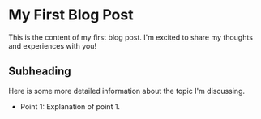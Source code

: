 # My First Blog Post

This is the content of my first blog post. I'm excited to share my thoughts and experiences with you!

## Subheading

Here is some more detailed information about the topic I'm discussing. 

- Point 1: Explanation of point 1.
